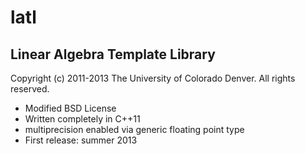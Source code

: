 latl
====

Linear Algebra Template Library
-------------------------------

Copyright (c) 2011-2013 The University of Colorado Denver.  All rights reserved.

+ Modified BSD License
+ Written completely in C++11
+ multiprecision enabled via generic floating point type
+ First release: summer 2013

